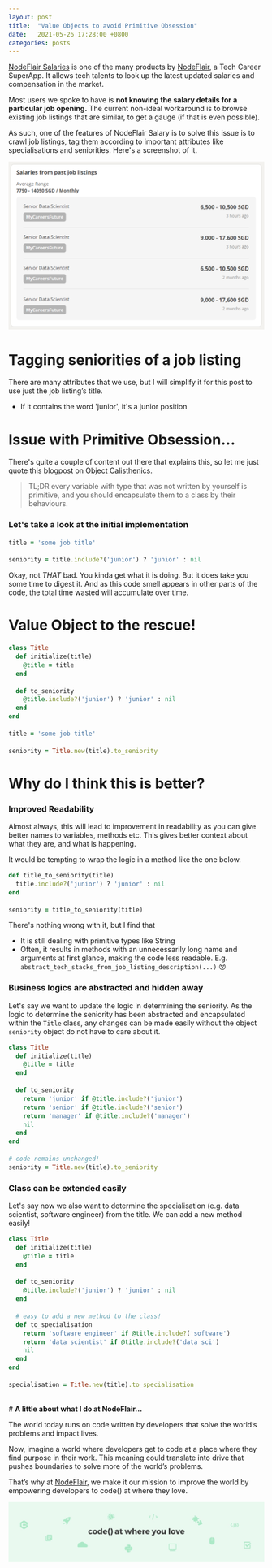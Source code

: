 ```yaml
---
layout: post
title:  "Value Objects to avoid Primitive Obsession"
date:   2021-05-26 17:28:00 +0800
categories: posts
---
```


[NodeFlair Salaries][nodeflair-salaries] is one of the many products by [NodeFlair][nodeflair-website], a Tech Career SuperApp. It allows tech talents to look up the latest updated salaries and compensation in the market. 

Most users we spoke to have is <b>not knowing the salary details for a particular job opening.</b> The current non-ideal workaround is to browse existing job listings that are similar, to get a gauge (if that is even possible).

As such, one of the features of NodeFlair Salary is to solve this issue is to crawl job listings, tag them according to important attributes like specialisations and seniorities. Here's a screenshot of it.

![NodeFlair Salaries - Past Job Listings][nf_salaries_past_listings]

# <b>Tagging seniorities of a job listing</b>

There are many attributes that we use, but I will simplify it for this post to use just the job listing’s title.
- If it contains the word 'junior', it's a junior position

# <b>Issue with Primitive Obsession...</b>

There's quite a couple of content out there that explains this, so let me just quote this blogpost on [Object Calisthenics](https://medium.com/@davidsen/clean-code-object-calisthenics-f6f4dec07c8b).

> TL;DR every variable with type that was not written by yourself is primitive, and you should encapsulate them to a class by their behaviours.

### Let's take a look at the initial implementation

```ruby
title = 'some job title'

seniority = title.include?('junior') ? 'junior' : nil
```

Okay, not <i>THAT</i> bad. You kinda get what it is doing. But it does take you some time to digest it. And as this code smell appears in other parts of the code, the total time wasted will accumulate over time.

# <b>Value Object to the rescue!</b>

```ruby
class Title
  def initialize(title)
    @title = title
  end

  def to_seniority
    @title.include?('junior') ? 'junior' : nil
  end
end

title = 'some job title'

seniority = Title.new(title).to_seniority
```

# <b>Why do I think this is better?</b>

### Improved Readability

Almost always, this will lead to improvement in readability as you can give better names to variables, methods etc. This gives better context about what they are, and what is happening.

It would be tempting to wrap the logic in a method like the one below.

```ruby
def title_to_seniority(title)
  title.include?('junior') ? 'junior' : nil
end

seniority = title_to_seniority(title)
```

There's nothing wrong with it, but I find that
- It is still dealing with primitive types like String
- Often, it results in methods with an unnecessarily long name and arguments at first glance, making the code less readable. E.g. `abstract_tech_stacks_from_job_listing_description(...)` 😵

### Business logics are abstracted and hidden away

Let's say we want to update the logic in determining the seniority. As the logic to determine the seniority has been abstracted and encapsulated within the `Title` class, any changes can be made easily without the object `seniority` object do not have to care about it.

```ruby
class Title
  def initialize(title)
    @title = title
  end

  def to_seniority
    return 'junior' if @title.include?('junior')
    return 'senior' if @title.include?('senior')
    return 'manager' if @title.include?('manager')
    nil
  end
end

# code remains unchanged!
seniority = Title.new(title).to_seniority  
```

### Class can be extended easily

Let's say now we also want to determine the specialisation (e.g. data scientist, software engineer) from the title. We can add a new method easily!

```ruby
class Title
  def initialize(title)
    @title = title
  end

  def to_seniority
    @title.include?('junior') ? 'junior' : nil
  end

  # easy to add a new method to the class!
  def to_specialisation
    return 'software engineer' if @title.include?('software')
    return 'data scientist' if @title.include?('data sci')
    nil
  end
end

specialisation = Title.new(title).to_specialisation
```

<br>
# <b>A little about what I do at NodeFlair...</b>

The world today runs on code written by developers that solve the world’s problems and impact lives.
  
Now, imagine a world where developers get to code at a place where they find purpose in their work. This meaning could translate into drive that pushes boundaries to solve more of the world’s problems.

That’s why at [NodeFlair][nodeflair-website], we make it our mission to improve the world by empowering developers to code() at where they love.

![NodeFlair Banner][banner]

[scenic-gem]:                 https://github.com/scenic-views/scenic
[nodeflair-website]:          https://www.nodeflair.com
[nodeflair-salaries]:         https://www.nodeflair.com/salaries
[nf_salaries_past_listings]:  /assets/nf_salaries_past_listings.png
[banner]:                     /assets/banner.jpg